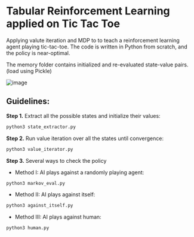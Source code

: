 # Tabular Reinforcement Learning applied on Tic Tac Toe

Applying valute iteration and MDP to to teach a reinforcement learning agent playing tic-tac-toe. 
The code is written in Python from scratch, and the policy is near-optimal.

The memory folder contains initialized and re-evaluated state-value pairs. (load using Pickle)

![image](https://swdevnotes.com/images/swift/2021/1024/X-to-move-tic-tac-toe.png)

## Guidelines:

**Step 1.** Extract all the possible states and initialize their values:
```Python
python3 state_extractor.py
```

**Step 2.** Run value iteration over all the states until convergence:

```Python
python3 value_iterator.py
```

**Step 3.** Several ways to check the policy

- Method I: AI plays against a randomly playing agent:
```Python
python3 markov_eval.py
```

- Method II: AI plays against itself:
```Python
python3 against_itself.py
```

- Method III: AI plays against human:
```Python
python3 human.py
```
